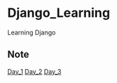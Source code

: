 # Django_Learning

Learning Django

## Note

[Day_1](docs/Day_1.md)
[Day_2](docs/Day_2.md)
[Day_3](docs/Day_3.md)
